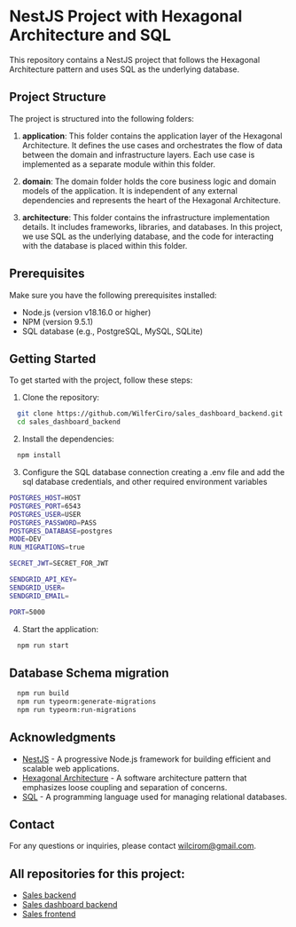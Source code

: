 # NestJS Project with Hexagonal Architecture and SQL

This repository contains a NestJS project that follows the Hexagonal Architecture pattern and uses SQL as the underlying database.

## Project Structure

The project is structured into the following folders:

1. **application**: This folder contains the application layer of the Hexagonal Architecture. It defines the use cases and orchestrates the flow of data between the domain and infrastructure layers. Each use case is implemented as a separate module within this folder.

2. **domain**: The domain folder holds the core business logic and domain models of the application. It is independent of any external dependencies and represents the heart of the Hexagonal Architecture.

3. **architecture**: This folder contains the infrastructure implementation details. It includes frameworks, libraries, and databases. In this project, we use SQL as the underlying database, and the code for interacting with the database is placed within this folder.

## Prerequisites

Make sure you have the following prerequisites installed:

- Node.js (version v18.16.0 or higher)
- NPM (version 9.5.1)
- SQL database (e.g., PostgreSQL, MySQL, SQLite)

## Getting Started

To get started with the project, follow these steps:

1. Clone the repository:

```bash
  git clone https://github.com/WilferCiro/sales_dashboard_backend.git
  cd sales_dashboard_backend
```

2. Install the dependencies:

```bash
  npm install
```

3. Configure the SQL database connection creating a .env file and add the sql database credentials, and other required environment variables

```bash
POSTGRES_HOST=HOST
POSTGRES_PORT=6543
POSTGRES_USER=USER
POSTGRES_PASSWORD=PASS
POSTGRES_DATABASE=postgres
MODE=DEV
RUN_MIGRATIONS=true

SECRET_JWT=SECRET_FOR_JWT

SENDGRID_API_KEY=
SENDGRID_USER=
SENDGRID_EMAIL=

PORT=5000
```

4. Start the application:

```bash
  npm run start
```

## Database Schema migration

```bash
  npm run build
  npm run typeorm:generate-migrations
  npm run typeorm:run-migrations
```

## Acknowledgments

- [NestJS](https://nestjs.com) - A progressive Node.js framework for building efficient and scalable web applications.
- [Hexagonal Architecture](<https://en.wikipedia.org/wiki/Hexagonal_architecture_(software)>) - A software architecture pattern that emphasizes loose coupling and separation of concerns.
- [SQL](https://en.wikipedia.org/wiki/SQL) - A programming language used for managing relational databases.

## Contact

For any questions or inquiries, please contact [wilcirom@gmail.com](mailto:wilcirom@gmail.com).


## All repositories for this project:

- [Sales backend](https://github.com/WilferCiro/sales_backend.git)
- [Sales dashboard backend](https://github.com/WilferCiro/sales_dashboard_backend.git)
- [Sales frontend](https://github.com/WilferCiro/sales_frontend.git)
